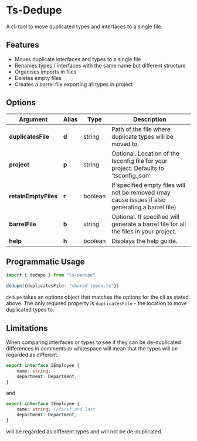 
# Ts-Dedupe

A cli tool to move duplicated types and interfaces to a single file.


## Features

* Moves duplicate interfaces and types to a single file
* Renames types / interfaces with the same name but different structure
* Organises imports in files
* Deletes empty files
* Creates a barrel file exporting all types in project


## Options

| Argument | Alias | Type | Description |
|-|-|-|-|
| **duplicatesFile** | **d** | string | Path of the file where duplicate types will be moved to. |
| **project** | **p** | string | Optional. Location of the tsconfig file for your project. Defaults to 'tsconfig.json' |
| **retainEmptyFiles** | **r** | boolean | If specified empty files will not be removed (may cause issues if also generating a barrel file) |
| **barrelFile** | **b** | string | Optional. If specified will generate a barrel file for all the files in your project. |
| **help** | **h** | boolean | Displays the help guide. |

[//]: ####ts-command-line-args_write-markdown_replaceAbove

## Programmatic Usage

```ts
import { dedupe } from "ts-dedupe"

dedupe({duplicatesFile: "shared-types.ts"})
```

`dedupe` takes an options object that matches the options for the cli as stated above. The only required property is `duplicatesFile` - the location to move duplicated types to. 

## Limitations

When comparing interfaces or types to see if they can be de-duplicated differences in comments or whitespace will mean that the types will be regarded as different.

```ts
export interface IEmployee {
    name: string;
    department: Department;
}
```

and 

```ts
export interface IEmployee {
    name: string; //first and last
    department: Department;
}
```

will be regarded as different types and will not be de-duplicated.